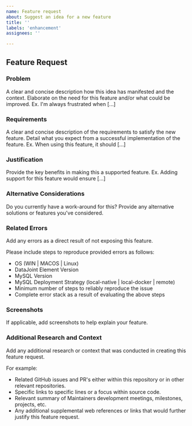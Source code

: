 ```yaml
---
name: Feature request
about: Suggest an idea for a new feature
title: ''
labels: 'enhancement'
assignees: ''

---
```


## Feature Request

### Problem

A clear and concise description how this idea has manifested and the context. Elaborate
on the need for this feature and/or what could be improved. Ex. I'm always frustrated
when [...]

### Requirements

A clear and concise description of the requirements to satisfy the new feature. Detail
what you expect from a successful implementation of the feature. Ex. When using this
feature, it should [...]

### Justification

Provide the key benefits in making this a supported feature. Ex. Adding support for this
feature would ensure [...]

### Alternative Considerations

Do you currently have a work-around for this? Provide any alternative solutions or
features you've considered.

### Related Errors
Add any errors as a direct result of not exposing this feature.

Please include steps to reproduce provided errors as follows:
- OS (WIN | MACOS | Linux)
- DataJoint Element Version
- MySQL Version
- MySQL Deployment Strategy (local-native | local-docker | remote)
- Minimum number of steps to reliably reproduce the issue
- Complete error stack as a result of evaluating the above steps

### Screenshots
If applicable, add screenshots to help explain your feature.

### Additional Research and Context
Add any additional research or context that was conducted in creating this feature request.

For example:
- Related GitHub issues and PR's either within this repository or in other relevant
  repositories.
- Specific links to specific lines or a focus within source code.
- Relevant summary of Maintainers development meetings, milestones, projects, etc.
- Any additional supplemental web references or links that would further justify this
  feature request.
